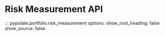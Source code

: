 # Risk Measurement API

::: pypulate.portfolio.risk_measurement
    options:
      show_root_heading: false
      show_source: false 